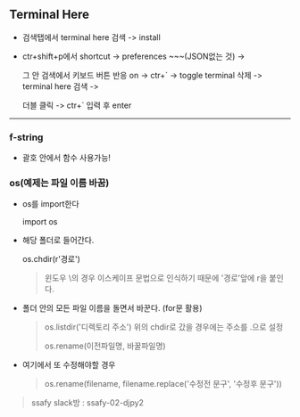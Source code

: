 ## Terminal Here

- 검색탭에서 terminal here 검색 -> install

- ctr+shift+p에서 shortcut -> preferences ~~~(JSON없는 것) ->

  그 안 검색에서 키보드 버튼 반응 on -> ctr+` -> toggle terminal 삭제 -> terminal here 검색 ->

  더블 클릭 -> ctr+` 입력 후 enter



-----

### f-string

- 괄호 안에서 함수 사용가능!



### os(예제는 파일 이름 바꿈)

- os를 import한다

  import os

- 해당 폴더로 들어간다.

  os.chdir(r'경로')

  > 윈도우 \의 경우 이스케이프 문법으로 인식하기 때문에 '경로'앞에 r을 붙인다.

- 폴더 안의 모든 파일 이름을 돌면서 바꾼다. (for문 활용)

  > os.listdir('디렉토리 주소') 위의 chdir로 갔을 경우에는 주소를 .으로 설정
  >
  > os.rename(이전파일명, 바꿀파일명)

- 여기에서 또 수정해야할 경우

  > os.rename(filename, filename.replace('수정전 문구', '수정후 문구'))



> ssafy slack방 : ssafy-02-djpy2